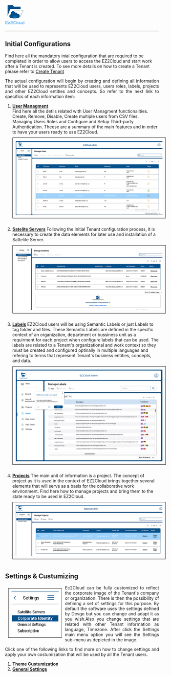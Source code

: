  ![Logo EZ2Cloud](../../images/ez2cloud2.png)
<hr>


## Initial Configurations
Find here all the mandatory inial configuration that are required to be completed in order to allow users to access the EZ2Cloud and start work after a Tenant is created. To see more details on how to create a Tenant please refer to [Create Tenant](../../Concepts/../Essentials/Concepts/tenant.md)

<div style='text-align: justify;'>
<p>
The actual configuration will begin by creating and defining all information that will be used to represents EZ2Cloud users, users roles, labels, projects and other EZ2Cloud entities and concepts. So refer to the next link to specifics of each information item:
</p>
</div>


1. [**User Managment**](../ManageUsers.md)  
Find here all the detils related with User Managment functionalities. Create, Remove, Disable, Create multiple users from CSV files. Managing Users Roles and Configure and Setup Third-party Authentication. Theese are a summary of the main features and in order to have your users ready to use EZ2Cloud. <img style="margin-top: 10px; margin-bottom: 10px; padding: 10px; border: 1px solid black" src="../images/ManageUsers.png"> 
   

1. [**Satelite Servers**](../sattelite.md)
Following the initial Tenant configuration process, it is necessary to create the data elements for later use and installation of a Sattelite Server.<img style="margin-top: 10px; margin-bottom: 10px; padding: 10px; border: 1px solid black" src="../images/ManageSatIni.png"> 

1. [**Labels**](../ManageLabels.md)
EZ2Cloud users will be using Semantic Labels or just Labels to tag folder and files. These Semantic Labels are defined in the specific context of an organization, department or bussiness unit as a requirment for each project when configure labels that can be used. The labels are related to a Tenant's organizational and work context so they must be created and configured optinally in multiple languages and refering to  terms that represent Tenant's business entities, concepts, and data. <img style="margin-top: 10px; margin-bottom: 10px; padding: 10px; border: 1px solid black" src="../images/ManagLabels.png"> 


4. [**Projects**](../ManageProjects.md)
The main unit of information is a project. The concept of project as it is used in the context of EZ2Cloud brings together several elements that will serve as a basis for the collaborative work environment. Find here how to manage projects and bring them to the state ready to be used in EZ2Cloud. <img style="margin-top: 10px; margin-bottom: 10px; padding: 10px; border: 1px solid black" src="../images/ManageProjects.png"> 


## Settings & Custumizing
<div style='text-align: justify;'> 
<p><img  style="float: left;margin:10px;padding: 10px;border: 1px solid black" src="../images/settings/menu.png"> Ec2Cloud can be fully customized to reflect the corporate image of the Tenant's company or organization. There is then the possibility of defining a set of settings for this purpose. By default the software uses the settings defined by Devgo but you can change and adapt it as you wish.Also you change settings that are related with other Tenant information as language, Timezone. After click the Settings main menu option you will see the Settings sub-menu as depicted in the image.</p>
Click one of the following links to find more on how to change settings and apply your own costumization that will be used by all the Tenant users.
</div>

1. [**Theme Custumization**](../Corporate.md) 
2. [**General Settings**](../GeneralSettings.md)

